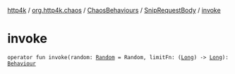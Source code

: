 [http4k](../../../index.md) / [org.http4k.chaos](../../index.md) / [ChaosBehaviours](../index.md) / [SnipRequestBody](index.md) / [invoke](./invoke.md)

# invoke

`operator fun invoke(random: `[`Random`](https://kotlinlang.org/api/latest/jvm/stdlib/kotlin.random/-random/index.html)` = Random, limitFn: (`[`Long`](https://kotlinlang.org/api/latest/jvm/stdlib/kotlin/-long/index.html)`) -> `[`Long`](https://kotlinlang.org/api/latest/jvm/stdlib/kotlin/-long/index.html)`): `[`Behaviour`](../../-behaviour.md)